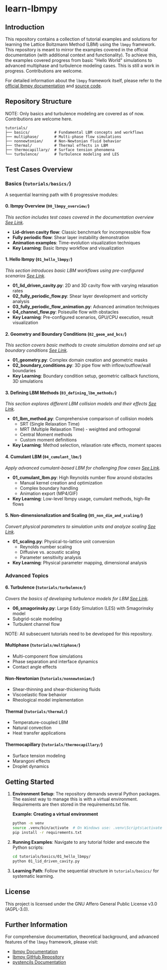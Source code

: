 # learn-lbmpy

## Introduction

This repository contains a collection of tutorial examples and solutions for learning the Lattice Boltzmann Method (LBM) using the `lbmpy` framework. This repository is meant to mirror the examples covered in the official documentation (with additional context and functionality). To achieve this, the examples covered progress from basic "Hello World" simulations to advanced multiphase and turbulence modeling cases. This is still a work in progress. Contributions are welcome. 

For detailed information about the `lbmpy` framework itself, please refer to the [official lbmpy documentation](https://pycodegen.pages.i10git.cs.fau.de/lbmpy/) and [source code](https://github.com/lssfau/lbmpy).

## Repository Structure

NOTE: Only basics and turbulence modeling are covered as of now. Contributions are welcome here.

```
tutorials/
├── basics/           # Fundamental LBM concepts and workflows
├── multiphase/       # Multi-phase flow simulations
├── nonnewtonian/     # Non-Newtonian fluid behavior
├── thermal/          # Thermal effects in LBM
├── thermocapillary/  # Surface tension phenomena
└── turbulence/       # Turbulence modeling and LES
```

## Test Cases Overview

### Basics (`tutorials/basics/`)

A sequential learning path with 6 progressive modules:

#### 0. **lbmpy Overview** (`00_lbmpy_overview/`)
*This section includes test cases covered in the documentation overview [See Link](http://pycodegen.pages.i10git.cs.fau.de/lbmpy/notebooks/00_tutorial_lbmpy_walberla_overview.html).*
- **Lid-driven cavity flow**: Classic benchmark for incompressible flow
- **Fully periodic flow**: Shear layer instability demonstration
- **Animation examples**: Time-evolution visualization techniques
- **Key Learning**: Basic lbmpy workflow and visualization

#### 1. **Hello lbmpy** (`01_hello_lbmpy/`)
*This section introduces basic LBM workflows using pre-configured scenarios [See Link](http://pycodegen.pages.i10git.cs.fau.de/lbmpy/notebooks/01_tutorial_hello_lbmpy.html).*
- **01_lid_driven_cavity.py**: 2D and 3D cavity flow with varying relaxation rates
- **02_fully_periodic_flow.py**: Shear layer development and vorticity analysis
- **03_fully_periodic_flow_animation.py**: Advanced animation techniques
- **04_channel_flow.py**: Poiseuille flow with obstacles
- **Key Learning**: Pre-configured scenarios, GPU/CPU execution, result visualization

#### 2. **Geometry and Boundary Conditions** (`02_geom_and_bcs/`)
*This section covers basic methods to create simulation domains and set up boundary conditions [See Link](https://pycodegen.pages.i10git.cs.fau.de/lbmpy/notebooks/02_tutorial_boundary_setup.html).*
- **01_geometry.py**: Complex domain creation and geometric masks
- **02_boundary_conditions.py**: 3D pipe flow with inflow/outflow/wall boundaries
- **Key Learning**: Boundary condition setup, geometric callback functions, 3D simulations

#### 3. **Defining LBM Methods** (`03_defining_lbm_methods/`)
*This section explores different LBM collision models and their effects [See Link](https://pycodegen.pages.i10git.cs.fau.de/lbmpy/notebooks/03_tutorial_lbm_formulation.html).*
- **01_lbm_method.py**: Comprehensive comparison of collision models
  - SRT (Single Relaxation Time)
  - MRT (Multiple Relaxation Time) - weighted and orthogonal
  - Central Moment methods
  - Custom moment definitions
- **Key Learning**: Method selection, relaxation rate effects, moment spaces

#### 4. **Cumulant LBM** (`04_cumulant_lbm/`)
*Apply advanced cumulant-based LBM for challenging flow cases [See Link](https://pycodegen.pages.i10git.cs.fau.de/lbmpy/notebooks/04_tutorial_cumulant_LBM.html).*
- **01_cumulant_lbm.py**: High Reynolds number flow around obstacles
  - Manual kernel creation and optimization
  - Complex boundary handling
  - Animation export (MP4/GIF)
- **Key Learning**: Low-level lbmpy usage, cumulant methods, high-Re flows

#### 5. **Non-dimensionalization and Scaling** (`05_non_dim_and_scaling/`)
*Convert physical parameters to simulation units and analyze scaling [See Link](https://pycodegen.pages.i10git.cs.fau.de/lbmpy/notebooks/05_tutorial_nondimensionalization_and_scaling.html).*
- **01_scaling.py**: Physical-to-lattice unit conversion
  - Reynolds number scaling
  - Diffusive vs. acoustic scaling
  - Parameter sensitivity analysis
- **Key Learning**: Physical parameter mapping, dimensional analysis

### Advanced Topics
#### 6. **Turbulence** (`tutorials/turbulence/`)
*Covers the basics of developing turbulence models for LBM [See Link](https://pycodegen.pages.i10git.cs.fau.de/lbmpy/notebooks/06_tutorial_modifying_method_smagorinsky.html).*
- **06_smagorinsky.py**: Large Eddy Simulation (LES) with Smagorinsky model
- Subgrid-scale modeling
- Turbulent channel flow

NOTE: All subsecuent tutorials need to be developed for this repository.

#### **Multiphase** (`tutorials/multiphase/`)
- Multi-component flow simulations
- Phase separation and interface dynamics
- Contact angle effects

#### **Non-Newtonian** (`tutorials/nonnewtonian/`)
- Shear-thinning and shear-thickening fluids
- Viscoelastic flow behavior
- Rheological model implementation

#### **Thermal** (`tutorials/thermal/`)
- Temperature-coupled LBM
- Natural convection
- Heat transfer applications

#### **Thermocapillary** (`tutorials/thermocapillary/`)
- Surface tension modeling
- Marangoni effects
- Droplet dynamics

## Getting Started
1. **Environment Setup**: The repository demands several Python packages. The easiest way to manage this is with a virtual environment. Requirements are then stored in the requirements.txt file.

    **Example: Creating a virtual environment**
    ```bash
    python -m venv
    source .venv/bin/activate  # On Windows use: .venv\Scripts\activate
    pip install -r requirements.txt
    ```

2. **Running Examples**: Navigate to any tutorial folder and execute the Python scripts:
   ```bash
   cd tutorials/basics/01_hello_lbmpy/
   python 01_lid_driven_cavity.py
   ```

3. **Learning Path**: Follow the sequential structure in `tutorials/basics/` for systematic learning.

## License

This project is licensed under the GNU Affero General Public License v3.0 (AGPL-3.0).

## Further Information

For comprehensive documentation, theoretical background, and advanced features of the `lbmpy` framework, please visit:
- [lbmpy Documentation](https://pycodegen.pages.i10git.cs.fau.de/lbmpy/)
- [lbmpy GitHub Repository](https://github.com/lssfau/lbmpy)
- [pystencils Documentation](https://pycodegen.pages.i10git.cs.fau.de/pystencils/)
